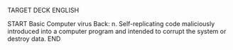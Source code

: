 TARGET DECK
ENGLISH

START
Basic
Computer virus
Back: n. Self-replicating code maliciously introduced into a computer program and intended to corrupt the system or destroy data.
END
